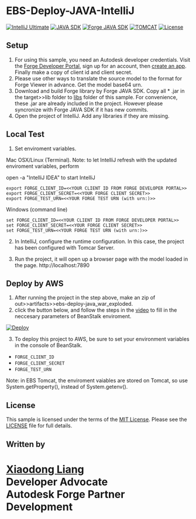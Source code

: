 # EBS-Deploy-JAVA-IntelliJ

[![IntelliJ Ultimate](https://img.shields.io/badge/IntelliJ%20Ultimate-2016.3.7-green.svg)](https://www.jetbrains.com/idea/)
[![JAVA SDK](https://img.shields.io/badge/JAVA%20SDK-1.8-yellow.svg)](http://www.oracle.com/technetwork/java/javase/downloads/jdk8-downloads-2133151.html)
[![Forge JAVA SDK](https://img.shields.io/badge/Forge%20JAVA%20SDK-1.0.1-orange.svg)](https://github.com/Autodesk-Forge/forge-api-java-client)
[![TOMCAT](https://img.shields.io/badge/tomcat-8.5.27-red.svg)](https://tomcat.apache.org/download-80.cgi)
[![License](http://img.shields.io/:license-mit-blue.svg)](http://opensource.org/licenses/MIT)

## Setup
1. For using this sample, you need an Autodesk developer credentials. Visit the [Forge Developer Portal](https://developer.autodesk.com), sign up for an account, then [create an app](https://developer.autodesk.com/myapps/create). Finally make a copy of client id and client secret. 
2. Please use other ways to translate the source model to the format for Forge Viewer in advance. Get the model base64 urn.
3. Download and build Forge library by Forge JAVA SDK. Copy all * .jar in the target>>lib folder to [libs](libs) folder of this sample. For convenience, these .jar are already included in the project. However please syncronize with Forge JAVA SDK if it has new commits.
4. Open the project of IntelliJ. Add any  libraries if they are missing.

## Local Test

1. Set enviroment variables. 

Mac OSX/Linux (Terminal). Note: to let IntelliJ refresh with the updated enviroment variables, perform 

   open -a "IntelliJ IDEA" to start IntelliJ

   
    export FORGE_CLIENT_ID=<<YOUR CLIENT ID FROM FORGE DEVELOPER PORTAL>>
    export FORGE_CLIENT_SECRET=<<YOUR FORGE CLIENT SECRET>>
    export FORGE_TEST_URN=<<YOUR FORGE TEST URN (with urn:)>> 
 
Windows (command line)

    set FORGE_CLIENT_ID=<<YOUR CLIENT ID FROM FORGE DEVELOPER PORTAL>>
    set FORGE_CLIENT_SECRET=<<YOUR FORGE CLIENT SECRET>>
    set FORGE_TEST_URN=<<YOUR FORGE TEST URN (with urn:)>> 

2. In IntelliJ, configure the runtime configuration. In this case, the project has been configured with Tomcar Server.

3. Run the project, it will open up a browser page with the model loaded in the page. http://localhost:7890

## Deploy by AWS

1. After running the project in the step above, make an zip of out>>artifacts>>ebs-deploy-java_war_exploded.
2. click the button below, and follow the steps in the [video]() to fill in the neccesary parameters of BeanStalk enviroment.

[![Deploy](https://s3.amazonaws.com/deploytomh/button-deploy-aws-mh.png)](https://console.aws.amazon.com/elasticbeanstalk/?region=us-west-2#/newApplication?applicationName=EBS-Deploy-JAVA-IntelliJ&solutionStackName=Tomcat) 

3. To deploy this project to AWS, be sure to set your environment variables in the console of BeanStalk.
- `FORGE_CLIENT_ID`
- `FORGE_CLIENT_SECRET`
- `FORGE_TEST_URN`

Note: in EBS Tomcat, the enviroment vaiables are stored on Tomcat, so use System.getProperty(), instead of System.getenv().

## License

This sample is licensed under the terms of the [MIT License](http://opensource.org/licenses/MIT). 
Please see the [LICENSE](LICENSE) file for full details.


## Written by 

[Xiaodong Liang](https://twitter.com/coldwood) <br />
Developer Advocate <br />
Autodesk Forge Partner Development
=======

